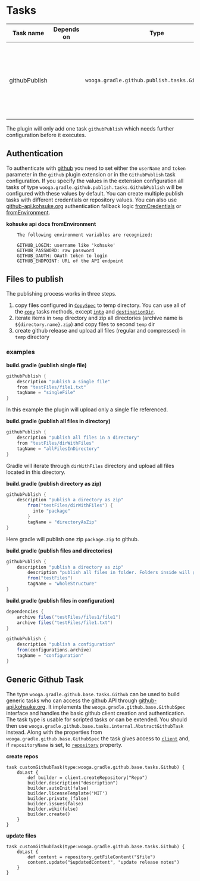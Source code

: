 # Tasks

| Task name          | Depends on            | Type                                           | Description |
| ------------------ | --------------------- | ---------------------------------------------- | ----------- |
| githubPublish      |                       | `wooga.gradle.github.publish.tasks.GithubPublish`    | Copies files and folder configured to temp directory and uploads them to github release |

The plugin will only add one task `githubPublish` which needs further configuration before it executes.

## Authentication
To authenticate with [github] you need to set either the `userName` and `token` parameter in the `github` plugin extension or in the `GithubPublish` task configuration.
If you specify the values in the extension configuration all tasks of type `wooga.gradle.github.publish.tasks.GithubPublish` will be configured with these values by default. You can create multiple publish tasks with different credentials or repository values.
You can also use [github-api.kohsuke.org][github-api] authentication fallback logic [fromCredentials][github-cred-auth] or [fromEnvironment][github-env-auth].

**kohsuke api docs fromEnvironment**
```
    The following environment variables are recognized:

    GITHUB_LOGIN: username like 'kohsuke'
    GITHUB_PASSWORD: raw password
    GITHUB_OAUTH: OAuth token to login
    GITHUB_ENDPOINT: URL of the API endpoint 
```

## Files to publish
The publishing process works in three steps.

1. copy files configured in [`CopySpec`][copy-spec] to temp directory. You can use all of the [`copy`][copy-spec] tasks methods, except [`into`][copy-spec-into] and [`destinationDir`][copy-destinationDir].
2. iterate items in `temp` directory and zip all directories (archive name is `${directory.name}.zip`) and copy files to second `temp` dir
3. create github release and upload all files (regular and compressed) in `temp` directory

### examples

**build.gradle (publish single file)**
```groovy
githubPublish {
    description "publish a single file"
    from "testFiles/file1.txt"
    tagName = "singleFile"
}
```
In this example the plugin will upload only a single file referenced.

**build.gradle (publish all files in directory)**
```groovy
githubPublish {
    description "publish all files in a directory"
    from "testFiles/dirWithFiles"
    tagName = "allFilesInDirectory"
}
```
Gradle will iterate through `dirWithFiles` directory and upload all files located in this directory.

**build.gradle (publish directory as zip)**
```groovy
githubPublish {
    description "publish a directory as zip"
        from("testFiles/dirWithFiles") {
          into "package"
        }
        tagName = "directoryAsZip"
}
```
Here gradle will publish one zip `package.zip` to github.

**build.gradle (publish files and directories)**
```groovy
githubPublish {
    description "publish a directory as zip"
        description "publish all files in folder. Folders inside will get zipped before upload"
        from("testFiles")
        tagName = "wholeStructure"
}
```

**build.gradle (publish files in configuration)**
```groovy
dependencies {
    archive files("testFiles/files1/file1")
    archive files("testFiles/file1.txt")
}

githubPublish {
    description "publish a configuration"
    from(configurations.archive)
    tagName = "configuration"
}
```

## Generic Github Task

The type `wooga.gradle.github.base.tasks.Github` can be used to build generic tasks who can access the github API through [github-api.kohsuke.org][github-api]. It implements the `wooga.gradle.github.base.GithubSpec` interface and handles the basic github client creation and authentication.
The task type is usable for scripted tasks or can be extended. You should then use `wooga.gradle.github.base.tasks.internal.AbstractGithubTask` instead.
Along with the properties from `wooga.gradle.github.base.GithubSpec` the task gives access to [`client`](http://github-api.kohsuke.org/apidocs/org/kohsuke/github/GitHub.html) and, if `repositoryName` is set, to [`repository`](http://github-api.kohsuke.org/apidocs/org/kohsuke/github/GHRepository.html) property.

**create repos**
```
task customGithubTask(type:wooga.gradle.github.base.tasks.Github) {
    doLast {
        def builder = client.createRepository("Repo")
        builder.description("description")
        builder.autoInit(false)
        builder.licenseTemplate('MIT')
        builder.private_(false)
        builder.issues(false)
        builder.wiki(false)
        builder.create()
    }
}
```

**update files**
```
task customGithubTask(type:wooga.gradle.github.base.tasks.Github) {
    doLast {
        def content = repository.getFileContent("$file")
        content.update("$updatedContent", "update release notes")
    }
}
```

<!-- Links -->
[github]:               https://github.com
[github-env-auth]:      http://github-api.kohsuke.org/apidocs/org/kohsuke/github/GitHubBuilder.html#fromEnvironment--
[github-cred-auth]:     http://github-api.kohsuke.org/apidocs/org/kohsuke/github/GitHubBuilder.html#fromCredentials--
[yes]:                  http://atlas-resources.wooga.com/icons/icon_check.svg "yes"
[no]:                   http://atlas-resources.wooga.com/icons/icon_uncheck.svg "no"
[github-api]:           http://github-api.kohsuke.org/source-repository.html
[copy-spec]:            https://docs.gradle.org/3.4/javadoc/org/gradle/api/file/CopySpec.html
[copy-spec-into]:       https://docs.gradle.org/3.4/javadoc/org/gradle/api/file/CopySpec.html#into(java.lang.Object)
[copy-destinationDir]:  https://docs.gradle.org/current/dsl/org.gradle.api.tasks.Copy.html#org.gradle.api.tasks.Copy:destinationDir
[github-oauth-scopes]:  https://developer.github.com/apps/building-integrations/setting-up-and-registering-oauth-apps/about-scopes-for-oauth-apps/
